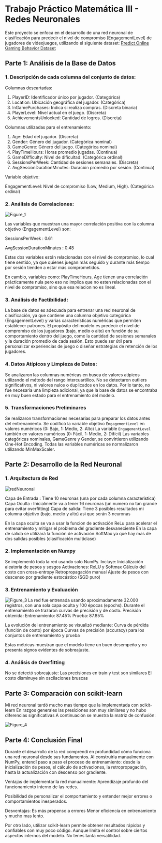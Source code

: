 # Trabajo Práctico Matemática III - Redes Neuronales

Este proyecto se enfoca en el desarrollo de una red neuronal de clasificación para predecir el nivel de compromiso (EngagementLevel) de jugadores de videojuegos, utilizando el siguiente dataset: [Predict Online Gaming Behavior Dataset](https://www.kaggle.com/datasets/rabieelkharoua/predict-online-gaming-behavior-dataset)


## Parte 1: Análisis de la Base de Datos

### 1. Descripción de cada columna del conjunto de datos:
Columnas descartadas:

1. PlayerID: Identificador único por jugador. (Categórica)
2. Location: Ubicación geográfica del jugador. (Categórica)
3. InGamePurchases: Indica si realiza compras. (Discreta binaria)
4. PlayerLevel: Nivel actual en el juego. (Discreta)
5. AchievementsUnlocked: Cantidad de logros. (Discreta)

Columnas utilizadas para el entrenamiento:

1. Age: Edad del jugador. (Discreta)
2. Gender: Género del jugador. (Categórica nominal)
3. GameGenre: Género del juego. (Categórica nominal)
4. PlayTimeHours: Horas promedio jugadas. (Continua)
5. GameDifficulty: Nivel de dificultad. (Categórica ordinal)
6. SessionsPerWeek: Cantidad de sesiones semanales. (Discreta)
7. AvgSessionDurationMinutes: Duración promedio por sesión. (Continua)

Variable objetivo:

EngagementLevel: Nivel de compromiso (Low, Medium, High). (Categórica ordinal)

### 2. Análisis de Correlaciones:
![Figure_1](https://github.com/user-attachments/assets/b97234db-2a48-4d6b-b2f3-744a39d9b7f7)

Las variables que muestran una mayor correlación positiva con la columna objetivo (EngagementLevel) son:

SessionsPerWeek : 0.61

AvgSessionDurationMinutes : 0.48

Estas dos variables están relacionadas con el nivel de compromiso, lo cual tiene sentido, ya que quienes juegan más seguido y durante más tiempo por sesión tienden a estar más comprometidos.

En cambio, variables como:
PlayTimeHours, Age tienen una correlación prácticamente nula pero eso no implica que no esten relacionadas con el nivel de compromiso, sino que esa relacion no es lineal.

### 3. Análisis de Factibilidad:

La base de datos es adecuada para entrenar una red neuronal de clasificación, ya que contiene una columna objetivo categórica (EngagementLevel) y varias características numéricas que permiten establecer patrones.
El propósito del modelo es predecir el nivel de compromiso de los jugadores (bajo, medio o alto) en función de su comportamiento dentro del juego, como la cantidad de sesiones semanales y la duración promedio de cada sesión. Esto puede ser útil para personalizar experiencias de juego o diseñar estrategias de retención de los jugadores.

### 4. Datos Atípicos y Limpieza de Datos:

Se analizaron las columnas numéricas en busca de valores atípicos utilizando el método del rango intercuartílico. No se detectaron outliers significativos, ni valores nulos o duplicados en los datos.
Por lo tanto, no fue necesaria una limpieza adicional, ya que la base de datos se encontraba en muy buen estado para el entrenamiento del modelo.

### 5. Transformaciones Preliminares

Se realizaron transformaciones necesarias para preparar los datos antes del entrenamiento. 
Se codificó la variable objetivo `EngagementLevel` en valores numéricos (0: Bajo, 1: Medio, 2: Alto) 
La variable `EngagementLevel` también en valores numéricos (0: Fácil, 1: Medio, 2: Difícil)
Las variables categóricas nominales, GameGenre y Gender, se convirtieron utilizando One-Hot Encoding. 
Todas las variables numéricas se normalizaron utilizando MinMaxScaler. 

## Parte 2: Desarrollo de la Red Neuronal

### 1. Arquitectura de Red

![redNeuronal](https://github.com/user-attachments/assets/ca86fc50-922d-4675-92c4-47aa92483e72)

Capa de Entrada : Tiene 10 neuronas (una por cada columna caracteristica)
Capa Oculta : Inicialmente va a tener 16 neuronas (un numero no tan grande para evitar overfitting)
Capa de salida: Tiene 3 posibles resultados mi columna objetivo (bajo, medio y alto) asi que serán 3 neuronas

En la capa oculta se va a usar la funcion de activación ReLu para acelerar el entrenamiento y mitigar el problema del gradiente desvaneciente
En la capa de salida se utilizará la función de activación SoftMax ya que hay mas de dos salidas posibles (clasificación multiclase)

### 2. Implementación en Numpy
Se implementó toda la red usando solo NumPy. 
Incluye:
Inicialización aleatoria de pesos y sesgos
Activaciones: ReLU y Softmax
Cálculo del costo con cross-entropy
Retropropagación manual
Ajuste de pesos con descenso por gradiente estocástico (SGD puro)

### 3. Entrenamiento y Evaluación
![Figure_3](https://github.com/user-attachments/assets/4fae1102-5bfa-4ba8-9855-5bf6e8771467)
La red fue entrenada usando aproximadamente 32.000 registros, con una sola capa oculta y 100 épocas (epochs). 
Durante el entrenamiento se trazaron curvas de precisión y de costo.
Precisión obtenida:
Entrenamiento: 87.45%
Prueba: 87.85%

La evolución del entrenamiento se visualizó mediante:
Curva de pérdida (función de costo) por época
Curvas de precisión (accuracy) para los conjuntos de entrenamiento y prueba

Estas métricas muestran que el modelo tiene un buen desempeño y no presenta signos evidentes de sobreajuste.

### 4. Análisis de Overfitting

No se detectó sobreajuste:
Las precisiones en train y test son similares
El costo disminuye sin oscilaciones bruscas

## Parte 3: Comparación con scikit-learn
Mi red neuronal tardó mucho mas tiempo que la implementada con scikit-learn
En razgos generales las presiciones son muy similares y no hubo diferencias significativas
A continuación se muestra la matriz de confusión:

![Figure_4](https://github.com/user-attachments/assets/976fabf3-6c88-4941-8c6d-c86343f986c4)

## Parte 4: Conclusión Final
Durante el desarrollo de la red comprendí en profundidad cómo funciona una red neuronal desde sus fundamentos. 
Al construirla manualmente con NumPy, entendí paso a paso el proceso de entrenamiento: desde la inicialización de pesos, el cálculo de activaciones, la retropropagación, hasta la actualización con descenso por gradiente. 

Ventajas de implementar la red manualmente:
Aprendizaje profundo del funcionamiento interno de las redes.

Posibilidad de personalizar el comportamiento y entender mejor errores o comportamientos inesperados.

Desventajas:
Es más propenso a errores 
Menor eficiencia en entrenamiento y mucho mas lento.

Por otro lado, utilizar scikit-learn permite obtener resultados rápidos y confiables con muy poco código. Aunque limita el control sobre ciertos aspectos internos del modelo. No tenes tanta versatilidad.

